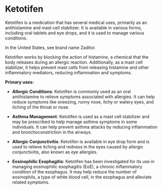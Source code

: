 # Ketotifen

Ketotifen is a medication that has several medical uses, primarily as an antihistamine and mast cell stabilizer. It is available in various forms, including oral tablets and eye drops, and it is used to manage various conditions.

In the United States, see brand name Zaditor.

Ketotifen works by blocking the action of histamine, a chemical that the body releases during an allergic reaction. Additionally, as a mast cell stabilizer, it helps prevent mast cells from releasing histamine and other inflammatory mediators, reducing inflammation and symptoms.

**Primary uses:**

* **Allergic Conditions**: Ketotifen is commonly used as an oral antihistamine to relieve symptoms associated with allergies. It can help reduce symptoms like sneezing, runny nose, itchy or watery eyes, and itching of the throat or nose.

* **Asthma Management**: Ketotifen is used as a mast cell stabilizer and may be prescribed to help manage asthma symptoms in some individuals. It can help prevent asthma attacks by reducing inflammation and bronchoconstriction in the airways.

* **Allergic Conjunctivitis**: Ketotifen is available in eye drop form and is used to relieve itching and redness in the eyes caused by allergic conjunctivitis, also known as eye allergies.

* **Eosinophilic Esophagitis**: Ketotifen has been investigated for its use in managing eosinophilic esophagitis (EoE), a chronic inflammatory condition of the esophagus. It may help reduce the number of eosinophils, a type of white blood cell, in the esophagus and alleviate related symptoms.


